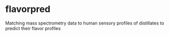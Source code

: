 # flavorpred

Matching mass spectrometry data to human sensory profiles of distillates to predict their flavor profiles
